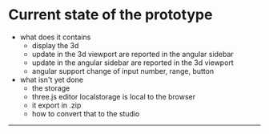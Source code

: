 # Current state of the prototype
- what does it contains
  - display the 3d
  - update in the 3d viewport are reported in the angular sidebar
  - update in the angular sidebar are reported in the 3d viewport
  - angular support change of input number, range, button
- what isn't yet done
  - the storage
  - three.js editor localstorage is local to the browser
  - it export in .zip
  - how to convert that to the studio

--------------------------------------------------------------
